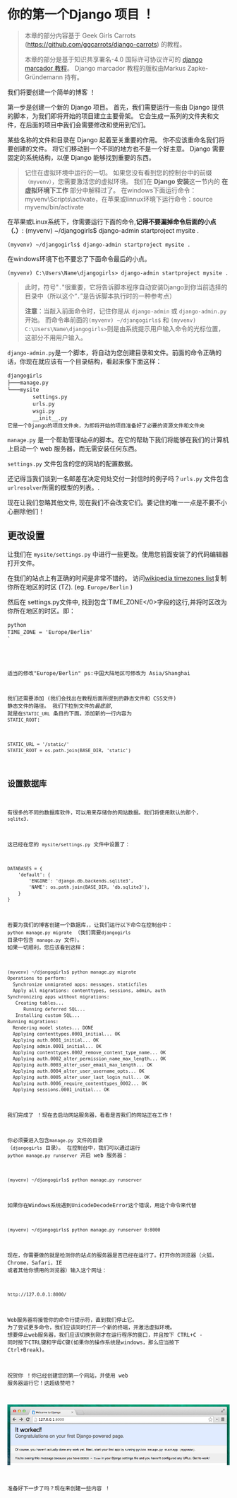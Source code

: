 # 你的第一个Django 项目 ！

> 本章的部分内容基于 Geek Girls Carrots (https://github.com/ggcarrots/django-carrots) 的教程。
> 
> 本章的部分是基于知识共享署名-4.0 国际许可协议许可的 [django marcador 教程][1]。 Django marcador 教程的版权由Markus Zapke-Gründemann 持有。

 [1]: http://django-marcador.keimlink.de/

我们将要创建一个简单的博客 ！

第一步是创建一个新的 Django 项目。 首先，我们需要运行一些由 Django 提供的脚本，为我们即将开始的项目建立主要骨架。 它会生成一系列的文件夹和文件，在后面的项目中我们会需要修改和使用到它们。

某些名称的文件和目录在 Django 起着至关重要的作用。 你不应该重命名我们将要创建的文件。 将它们移动到一个不同的地方也不是一个好主意。 Django 需要固定的系统结构，以便 Django 能够找到重要的东西。

> 记住在虚拟环境中运行的一切。 如果您没有看到您的控制台中的前缀 `（myvenv）`，您需要激活您的虚拟环境。 我们在 **Django 安装**这一节内的 **在虚拟环境下工作** 部分中解释过了。 在windows下面运行命令：myvenv\Scripts\activate，在苹果或linnux环境下运行命令：source myvenv/bin/activate

在苹果或Linux系统下，你需要运行下面的命令,**记得不要漏掉命令后面的小点（.）**: (myvenv) ~/djangogirls$ django-admin startproject mysite .

    (myvenv) ~/djangogirls$ django-admin startproject mysite .
    

在windows环境下也不要忘了下面命令最后的小点。

    (myvenv) C:\Users\Name\djangogirls> django-admin startproject mysite .
    

> 此时，符号"`.`"很重要，它将告诉脚本程序自动安装Django到你当前选择的目录中（所以这个“`.`”是告诉脚本执行时的一种参考点）
> 
> **注意**：当敲入前面命令时，记住你是从 `django-admin` 或 `django-admin.py`开始。 而命令串前面的`(myvenv) ~/djangogirls$` 和 `(myvenv) C:\Users\Name\djangogirls>`则是由系统提示用户输入命令的光标位置，这部分不用用户输入。

`django-admin.py`是一个脚本，将自动为您创建目录和文件。前面的命令正确的话，你现在就应该有一个目录结构，看起来像下面这样：

    djangogirls
    ├───manage.py
    └───mysite
            settings.py
            urls.py
            wsgi.py
            __init__.py
    它是一个Django的项目文件夹，为即将开始的项目准备好了必要的资源文件和文件夹
    

`manage.py` 是一个帮助管理站点的脚本。在它的帮助下我们将能够在我们的计算机上启动一个 web 服务器，而无需安装任何东西。

`settings.py` 文件包含的您的网站的配置数据。

还记得当我们谈到一名邮差在决定何处交付一封信时的例子吗？`urls.py` 文件包含`urlresolver`所需的模型的列表。.

现在让我们忽略其他文件, 现在我们不会改变它们。要记住的唯一一点是不要不小心删除他们！

## 更改设置

让我们在 `mysite/settings.py` 中进行一些更改。使用您前面安装了的代码编辑器打开文件。

在我们的站点上有正确的时间是非常不错的。 访问[wikipedia timezones list][2]复制你所在地区的时区 (TZ). (eg. `Europe/Berlin` )

 [2]: https://en.wikipedia.org/wiki/List_of_tz_database_time_zones

然后在 settings.py文件中, 找到包含`TIME_ZONE</0>字段的这行,并将时区改为你所在地区的时区。即：</p>

<pre><code>python
TIME_ZONE = 'Europe/Berlin'
`</pre> 
适当的修改"Europe/Berlin" ps:中国大陆地区可修改为 Asia/Shanghai

我们还需要添加 (我们会找出在教程后面所提到的静态文件和 CSS文件) 静态文件的路径。 我们下拉到文件的*最底部*, 就是在`STATIC_URL` 条目的下面。添加新的一行内容为 `STATIC_ROOT`:

    STATIC_URL = '/static/'
    STATIC_ROOT = os.path.join(BASE_DIR, 'static')
    

## 设置数据库

有很多的不同的数据库软件，可以用来存储你的网站数据。我们将使用默认的那个， `sqlite3`.

这已经在您的 `mysite/settings.py` 文件中设置了：

    DATABASES = {
        'default': {
            'ENGINE': 'django.db.backends.sqlite3',
            'NAME': os.path.join(BASE_DIR, 'db.sqlite3'),
        }
    }
    

若要为我们的博客创建一个数据库，，让我们运行以下命令在控制台中： `python manage.py migrate` （我们需要`djangogirls` 目录中包含 `manage.py` 文件）。 如果一切顺利，您应该看到这样：

    (myvenv) ~/djangogirls$ python manage.py migrate
    Operations to perform:
      Synchronize unmigrated apps: messages, staticfiles
      Apply all migrations: contenttypes, sessions, admin, auth
    Synchronizing apps without migrations:
       Creating tables...
          Running deferred SQL...
       Installing custom SQL...
    Running migrations:
      Rendering model states... DONE
      Applying contenttypes.0001_initial... OK
      Applying auth.0001_initial... OK
      Applying admin.0001_initial... OK
      Applying contenttypes.0002_remove_content_type_name... OK
      Applying auth.0002_alter_permission_name_max_length... OK
      Applying auth.0003_alter_user_email_max_length... OK
      Applying auth.0004_alter_user_username_opts... OK
      Applying auth.0005_alter_user_last_login_null... OK
      Applying auth.0006_require_contenttypes_0002... OK
      Applying sessions.0001_initial... OK
    

我们完成了 ！现在去启动网站服务器，看看是否我们的网站正在工作！

你必须要进入包含`manage.py` 文件的目录 （`djangogirls` 目录）。 在控制台中，我们可以通过运行 `python manage.py runserver` 开启 web 服务器：

    (myvenv) ~/djangogirls$ python manage.py runserver
    

如果你在Windows系统遇到UnicodeDecodeError这个错误，用这个命令来代替

    (myvenv) ~/djangogirls$ python manage.py runserver 0:8000
    

现在，你需要做的就是检测你的站点的服务器是否已经在运行了。打开你的浏览器（火狐，Chrome，Safari，IE 或者其他你惯用的浏览器）输入这个网址：

    http://127.0.0.1:8000/
    

Web服务器将接管你的命令行提示符，直到我们停止它。 为了尝试更多命令，我们应该同时打开一个新的终端，并激活虚拟环境。 想要停止web服务器，我们应该切换到刚才在运行程序的窗口，并且按下 CTRL+C - 同时按下CTRL键和字母C键(如果你的操作系统是windows，那么应当按下 Ctrl+Break)。

祝贺你 ！你已经创建您的第一个网站，并使用 web 服务器运行它！这超级赞吧？

![它工作了！][3]

准备好下一步了吗？现在来创建一些内容 ！

 [3]: images/it_worked2.png
